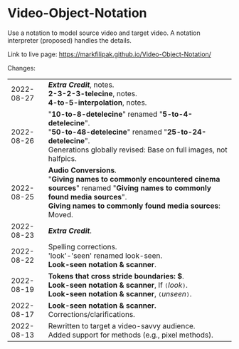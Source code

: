 # Video-Object-Notation
Use a notation to model source video and target video. A notation interpreter (proposed) handles the details.

Link to live page: https://markfilipak.github.io/Video-Object-Notation/

Changes:
<TABLE BORDER=0 CELLSPACING=0 CELLPADDING=0>
<TR><TD>2022-08-27&nbsp;</TD>
    <TD><B><I><B>Extra Credit</B></I></B>, notes.<BR>
        <B>2-3-2-3-telecine</B>, notes.<BR>
        <B>4-to-5-interpolation</B>, notes.</TD></TR>
<TR><TD>2022-08-26&nbsp;</TD>
    <TD>"<B>10-to-8-detelecine</B>" renamed "<B>5-to-4-detelecine</B>".<BR>
        "<B>50-to-48-detelecine</B>" renamed "<B>25-to-24-detelecine</B>".<BR>
        Generations globally revised: Base on full images, not halfpics.</TD></TR>
<TR><TD>2022-08-25&nbsp;</TD>
    <TD><B>Audio Conversions</B>.<BR>
        "<B>Giving names to commonly encountered cinema sources</B>" renamed "<B>Giving names to commonly found media sources</B>".<BR>
        <B>Giving names to commonly found media sources</B>: Moved.</TD></TR>
<TR><TD>2022-08-23&nbsp;</TD>
    <TD><I><B>Extra Credit</B></I>.</TD></TR>
<TR><TD>2022-08-22&nbsp;</TD>
    <TD>Spelling corrections.<BR>
        'look'-'seen' renamed look-seen.<BR>
        <B>Look-seen notation & scanner</B>.</TD></TR>
<TR><TD>2022-08-19&nbsp;</TD>
    <TD><B>Tokens that cross stride boundaries: $</B>.<BR>
        <B>Look-seen notation & scanner</B>, If <TT>(</TT><I>look</I><TT>)</TT>.<BR>
        <B>Look-seen notation & scanner</B>, <TT>(</TT><I>unseen</I><TT>)</TT>.</TD></TR>
<TR><TD>2022-08-17&nbsp;</TD>
    <TD><B>Look-seen notation & scanner.</B><BR>
        Corrections/clarifications.</TD></TR>
<TR><TD>2022-08-13&nbsp;</TD>
    <TD>Rewritten to target a video-savvy audience.<BR>
        Added support for methods (e.g., pixel methods).</TD></TR></TABLE><BR>
